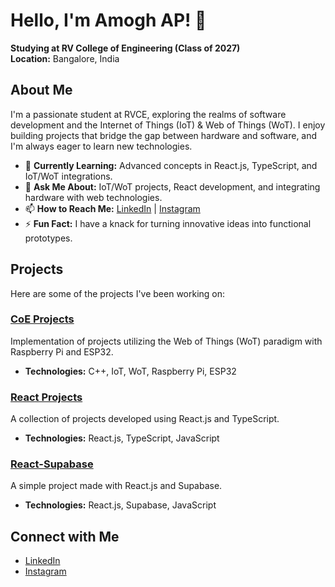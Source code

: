 # Hello, I'm Amogh AP! 👋

**Studying at RV College of Engineering (Class of 2027)**  
**Location:** Bangalore, India

## About Me

I'm a passionate student at RVCE, exploring the realms of software development and the Internet of Things (IoT) & Web of Things (WoT). I enjoy building projects that bridge the gap between hardware and software, and I'm always eager to learn new technologies.

- 🌱 **Currently Learning:** Advanced concepts in React.js, TypeScript, and IoT/WoT integrations.
- 💬 **Ask Me About:** IoT/WoT projects, React development, and integrating hardware with web technologies.
- 📫 **How to Reach Me:** [LinkedIn](https://www.linkedin.com/in/amogh-ap-750832293) | [Instagram](https://www.instagram.com/justttamogh)
- ⚡ **Fun Fact:** I have a knack for turning innovative ideas into functional prototypes.

## Projects

Here are some of the projects I've been working on:

### [CoE Projects](https://github.com/Amogh-lab/CoE-Projects)

Implementation of projects utilizing the Web of Things (WoT) paradigm with Raspberry Pi and ESP32.

- **Technologies:** C++, IoT, WoT, Raspberry Pi, ESP32

### [React Projects](https://github.com/Amogh-lab/React-project)

A collection of projects developed using React.js and TypeScript.

- **Technologies:** React.js, TypeScript, JavaScript

### [React-Supabase](https://github.com/Amogh-lab/React-Supabase)

A simple project made with React.js and Supabase.

- **Technologies:** React.js, Supabase, JavaScript

## Connect with Me

- [LinkedIn](https://www.linkedin.com/in/amogh-ap-750832293)
- [Instagram](https://www.instagram.com/justttamogh)

